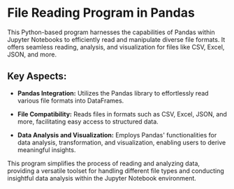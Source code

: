 # File Reading Program in Pandas

This Python-based program harnesses the capabilities of Pandas within Jupyter Notebooks to efficiently read and manipulate diverse file formats. It offers seamless reading, analysis, and visualization for files like CSV, Excel, JSON, and more.

## Key Aspects:

- **Pandas Integration:** Utilizes the Pandas library to effortlessly read various file formats into DataFrames.

- **File Compatibility:** Reads files in formats such as CSV, Excel, JSON, and more, facilitating easy access to structured data.

- **Data Analysis and Visualization:** Employs Pandas' functionalities for data analysis, transformation, and visualization, enabling users to derive meaningful insights.

This program simplifies the process of reading and analyzing data, providing a versatile toolset for handling different file types and conducting insightful data analysis within the Jupyter Notebook environment.
